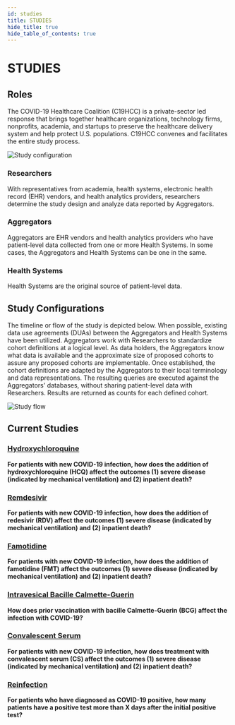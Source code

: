 ```yaml
---
id: studies
title: STUDIES
hide_title: true
hide_table_of_contents: true
---
```


# STUDIES

## Roles

The COVID-19 Healthcare Coalition (C19HCC) is a private-sector led response that brings together healthcare organizations, technology firms, nonprofits, academia, and startups to preserve the healthcare delivery system and help protect U.S. populations. C19HCC convenes and facilitates the entire study process.

![Study configuration](study_configuration.png)

### Researchers

With representatives from academia, health systems, electronic health record (EHR) vendors, and health analytics providers, researchers determine the study design and analyze data reported by Aggregators.

### Aggregators

Aggregators are EHR vendors and health analytics providers who have patient-level data collected from one or more Health Systems. In some cases, the Aggregators and Health Systems can be one in the same.

### Health Systems

Health Systems are the original source of patient-level data.

## Study Configurations

The timeline or flow of the study is depicted below. When possible, existing data use agreements (DUAs) between the Aggregators and Health Systems have been utilized. Aggregators work with Researchers to standardize cohort definitions at a logical level. As data holders, the Aggregators know what data is available and the approximate size of proposed cohorts to assure any proposed cohorts are implementable. Once established, the cohort definitions are adapted by the Aggregators to their local terminology and data representations. The resulting queries are executed against the Aggregators' databases, without sharing patient-level data with Researchers. Results are returned as counts for each defined cohort.

![Study flow](study_flow.png)


## Current Studies

### [Hydroxychloroquine](/docs/studies-hcq/)

**For patients with new COVID-19 infection, how does the addition of hydroxychloroquine (HCQ) affect the outcomes (1) severe disease (indicated by mechanical ventilation) and (2) inpatient death?**

### [Remdesivir](/docs/studies-rmd/)

**For patients with new COVID-19 infection, how does the addition of redesivir (RDV) affect the outcomes (1) severe disease (indicated by mechanical ventilation) and (2) inpatient death?**

### [Famotidine](/docs/studies-fmt/)

**For patients with new COVID-19 infection, how does the addition of famotidine (FMT) affect the outcomes (1) severe disease (indicated by mechanical ventilation) and (2) inpatient death?**

### [Intravesical Bacille Calmette-Guerin](/docs/studies-bcg/)

**How does prior vaccination with bacille Calmette-Guerin (BCG) affect the infection with COVID-19?**

### [Convalescent Serum](/docs/studies-cs/)

**For patients with new COVID-19 infection, how does treatment with convalescent serum (CS) affect the outcomes (1) severe disease (indicated by mechanical ventilation) and (2) inpatient death?**

### [Reinfection](/docs/studies-rei/)

**For patients who have diagnosed as COVID-19 positive, how many patients have a positive test more than X days after the initial positive test?**
